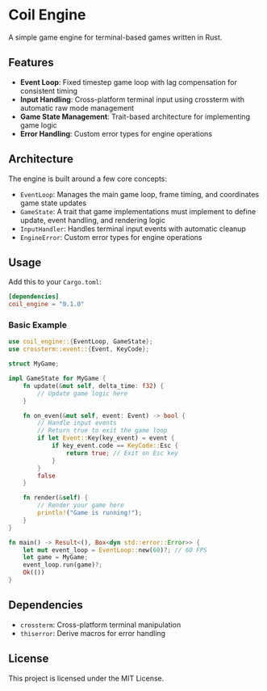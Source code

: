 # Coil Engine

A simple game engine for terminal-based games written in Rust.

## Features

- **Event Loop**: Fixed timestep game loop with lag compensation for consistent timing
- **Input Handling**: Cross-platform terminal input using crossterm with automatic raw mode management
- **Game State Management**: Trait-based architecture for implementing game logic
- **Error Handling**: Custom error types for engine operations

## Architecture

The engine is built around a few core concepts:

- `EventLoop`: Manages the main game loop, frame timing, and coordinates game state updates
- `GameState`: A trait that game implementations must implement to define update, event handling, and rendering logic
- `InputHandler`: Handles terminal input events with automatic cleanup
- `EngineError`: Custom error types for engine operations

## Usage

Add this to your `Cargo.toml`:

```toml
[dependencies]
coil_engine = "0.1.0"
```

### Basic Example

```rust
use coil_engine::{EventLoop, GameState};
use crossterm::event::{Event, KeyCode};

struct MyGame;

impl GameState for MyGame {
    fn update(&mut self, delta_time: f32) {
        // Update game logic here
    }

    fn on_even(&mut self, event: Event) -> bool {
        // Handle input events
        // Return true to exit the game loop
        if let Event::Key(key_event) = event {
            if key_event.code == KeyCode::Esc {
                return true; // Exit on Esc key
            }
        }
        false
    }

    fn render(&self) {
        // Render your game here
        println!("Game is running!");
    }
}

fn main() -> Result<(), Box<dyn std::error::Error>> {
    let mut event_loop = EventLoop::new(60)?; // 60 FPS
    let game = MyGame;
    event_loop.run(game)?;
    Ok(())
}
```

## Dependencies

- `crossterm`: Cross-platform terminal manipulation
- `thiserror`: Derive macros for error handling

## License

This project is licensed under the MIT License.